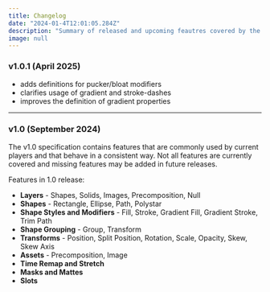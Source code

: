 ```yaml
---
title: Changelog
date: "2024-01-4T12:01:05.284Z"
description: "Summary of released and upcoming feautres covered by the Lottie specification"
image: null
---
```


### v1.0.1 (April 2025)

- adds definitions for pucker/bloat modifiers
- clarifies usage of gradient and stroke-dashes
- improves the definition of gradient properties

<hr>

### v1.0 (September 2024)

The v1.0 specification contains features that are commonly used by current players and that behave in a consistent way. Not all features are currently covered and missing features may be added in future releases.

Features in 1.0 release:

- **Layers** - Shapes, Solids, Images, Precomposition, Null
- **Shapes** - Rectangle, Ellipse, Path, Polystar
- **Shape Styles and Modifiers** - Fill, Stroke, Gradient Fill, Gradient Stroke, Trim Path
- **Shape Grouping** - Group, Transform
- **Transforms** - Position, Split Position, Rotation, Scale, Opacity, Skew, Skew Axis
- **Assets** - Precomposition, Image
- **Time Remap and Stretch**
- **Masks and Mattes**
- **Slots**
